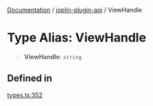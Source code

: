 [Documentation](../../packages.md) / [joplin-plugin-api](../index.md) / ViewHandle

# Type Alias: ViewHandle

> **ViewHandle**: `string`

## Defined in

[types.ts:352](https://github.com/rxliuli/joplin-utils/blob/485409801cf7c952cfefe9e29020115fe6abec36/packages/joplin-plugin-api/src/types.ts#L352)
